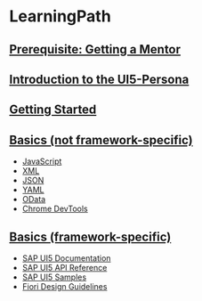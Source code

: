# LearningPath

## [Prerequisite: Getting a Mentor](https://github.com/msg-CareerPaths/sap-ui5-persona/blob/main/chapters/000-Preequisite-Getting-a-Mentor-assigned.md)

## [Introduction to the UI5-Persona](https://github.com/msg-CareerPaths/sap-ui5-persona/blob/main/chapters/001-Introduction-UI5-Persona.md)

## [Getting Started](https://github.com/msg-CareerPaths/sap-ui5-persona/blob/main/chapters/002-Getting-Started.md)

## [Basics (not framework-specific)](https://github.com/msg-CareerPaths/sap-ui5-persona/tree/main/chapters/003-Basics-(not-specific))

- [JavaScript](https://github.com/msg-CareerPaths/sap-ui5-persona/blob/main/chapters/003-Basics-(not-specific)/003a-JavaScript.md)
- [XML](https://github.com/msg-CareerPaths/sap-ui5-persona/blob/main/chapters/003-Basics-(not-specific)/003b-XML.md)
- [JSON](https://github.com/msg-CareerPaths/sap-ui5-persona/blob/main/chapters/003-Basics-(not-specific)/003c-JSON.md)
- [YAML](https://github.com/msg-CareerPaths/sap-ui5-persona/blob/main/chapters/003-Basics-(not-specific)/003d-YAML.md)
- [OData](https://github.com/msg-CareerPaths/sap-ui5-persona/blob/main/chapters/003-Basics-(not-specific)/003e-OData.md)
- [Chrome DevTools](https://github.com/msg-CareerPaths/sap-ui5-persona/blob/main/chapters/003-Basics-(not-specific)/003f-Chrome-DevTools.md)

## [Basics (framework-specific)](https://github.com/msg-CareerPaths/sap-ui5-persona/tree/main/chapters/004-Basics-(specific))

- [SAP UI5 Documentation](https://github.com/msg-CareerPaths/sap-ui5-persona/blob/main/chapters/004-Basics-(specific)/004a-SAP-UI5-Documentation.md)
- [SAP UI5 API Reference](https://github.com/msg-CareerPaths/sap-ui5-persona/blob/main/chapters/004-Basics-(specific)/004b-SAP-UI5-API-Reference.md)
- [SAP UI5 Samples](https://github.com/msg-CareerPaths/sap-ui5-persona/blob/main/chapters/004-Basics-(specific)/004c-SAP-UI5-Samples.md)
- [Fiori Design Guidelines](https://github.com/msg-CareerPaths/sap-ui5-persona/blob/main/chapters/004-Basics-(specific)/004d-Fiori-Design-Guidelines.md)
